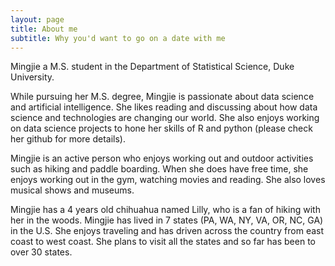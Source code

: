 ```yaml
---
layout: page
title: About me
subtitle: Why you'd want to go on a date with me
---
```


Mingjie a M.S. student in the Department of Statistical Science, Duke University. 

While pursuing her M.S. degree, Mingjie is passionate about data science and artificial intelligence. She likes reading and discussing about how data science and technologies are changing our world. She also enjoys working on data science projects to hone her skills of R and python (please check her github for more details).

Mingjie is an active person who enjoys working out and outdoor activities such as hiking and paddle boarding. When she does have free time, she enjoys working out in the gym, watching movies and reading. She also loves musical shows and museums.

Mingjie has a 4 years old chihuahua named Lilly, who is a fan of hiking with her in the woods. Mingjie has lived in 7 states (PA, WA, NY, VA, OR, NC, GA) in the U.S. She enjoys traveling and has driven across the country from east coast to west coast. She plans to visit all the states and so far has been to over 30 states.


